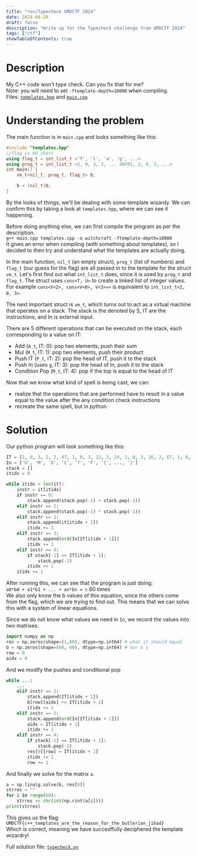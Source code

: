 ```yaml
---
title: "rev/Typecheck UMDCTF 2024"
date: 2024-04-28
draft: false
description: "Write up for the Typecheck challenge from UMDCTF 2024"
tags: ["ctf"]
showTableOfContents: true
---
```


# Description
My C++ code won't type check. Can you fix that for me?\
Note: you will need to set `-ftemplate-depth=10000` when compiling.\
Files: [`templates.hpp`](/writeups/typecheck/templates.hpp) and [`main.cpp`](/writeups/typecheck/main.cpp)

# Understanding the problem
The main function is in `main.cpp` and looks something like this:
```c++
#include "templates.hpp"
//flag is 60 chars
using flag_t = int_list_t <'f', 'l', 'a', 'g', ...>
using prog_t = int_list_t <2, 0, 3, 2, ... 40701, 2, 0, 3, ...>
int main() {
    vm_t<nil_t, prog_t, flag_t> b;

    b = (nil_t)b;
}
```
By the looks of things, we'll be dealing with some template wizardy. We can confirm this by taking a look at `templates.hpp`, where we can see it happening.

Before doing anything else, we can first compile the program as per the description.\
`g++ main.cpp templates.cpp -o witchcraft -ftemplate-depth=10000`\
It gives an error when compiling (with something about templates), so I decided to then try and understand what the templates are actually doing.

In the main function, `nil_t` (an empty struct), `prog_t` (list of numbers) and `flag_t` (our guess for the flag) are all passed in to the template for the struct `vm_t`.
Let's first find out what `int_list_t` does, since it is used by `prog_t` and `flag_t`.
The struct uses `cons<T, U>` to create a linked list of integer values. For example `cons<V<2>, cons<V<0>, V<3>>>` is equivalent to `int_list_t<2, 0, 3>`.

The next important struct is `vm_t`, which turns out to act as a virtual machine that operates on a stack. The stack is the denoted by S, IT are the instructions, and In is external input.

There are 5 different operations that can be executed on the stack, each corresponding to a value on IT:
- Add (`A_t`, IT: 0): pop two elements, push their sum
- Mul (`M_t`, IT: 1): pop two elements, push their product
- Push IT (`P_t`, IT: 2): pop the head of IT, push it to the stack
- Push In (uses `g`, IT: 3): pop the head of In, push it to the stack
- Condition Pop (`M_t`, IT: 4): pop if the top is equal to the head of IT

Now that we know what kind of spell is being cast, we can:
 - realize that the operations that are performed have to result in a value equal to the value after the any condition check instructions
 - recreate the same spell, but in python

# Solution
Our python program will look something like this:
```py
IT = [2, 0, 3, 2, 2, 47, 1, 0, 3, 12, 2, 24, 1, 0, 3, 16, 2, 67, 1, 0, 3, 18, 2, 89, 1, 0, 3, 22, 2, 59, 1, 0, 3, 41, 2, 61, 1, 0, 3, 51, 2, 19, 1, 0, 3, 56, 2, 45, 1, 0, 4, 40701,]
In = ['U', 'M', 'D', 'C', 'T', 'F', '{', ..., '}']
stack = []
itidx = 0

while itidx < len(it):
    instr = it[itidx]
    if instr == 0:
        stack.append(stack.pop(-1) + stack.pop(-1))
    elif instr == 1:
        stack.append(stack.pop(-1) * stack.pop(-1))
    elif instr == 2:
        stack.append(it[itidx + 1])
        itidx += 1
    elif instr == 3:
        stack.append(ord(In[IT[itidx + 1]])
        itidx += 1
    elif instr == 4:
        if stack[-1] == IT[itidx + 1]:
            stack.pop(-1)
        itidx += 1
    itidx += 1
```
After running this, we can see that the program is just doing:\
`a0*b0 + a1*b1 + ... + an*bn = c` 60 times\
We also only know the b values of this equation, since the others come from the flag, which we are trying to find out. This means that we can solve this with a system of linear equations.

Since we do not know what values we need in `In`, we record the values into two matrixes.
```py
import numpy as np
res = np.zeros(shape=(1,60), dtype=np.int64) # what it should equal
b = np.zeros(shape=(60, 60), dtype=np.int64) # our b s
row = 0
aidx = 0
```
And we modify the pushes and conditional pop
```py
while ...:
    ...
    elif instr == 2:
        stack.append(IT[itidx + 1])
        b[row][aidx] += IT[itidx + 1]
        itidx += 1
    elif instr == 3:
        stack.append(ord(In[IT[itidx + 1]])
        aidx = IT[itidx + 1]
        itidx += 1
    elif instr == 4:
        if stack[-1] == IT[itidx + 1]:
            stack.pop(-1)
        res[0][row] = IT[itidx + 1]
        itidx += 1
        row += 1
```

And finally we solve for the matrix `a`.
```py
a = np.linalg.solve(b, res[0])
strres = ""
for i in range(60):
    strres += chr(int(np.rint(a[i])))
print(strres)
```

This gives us the flag:\
`UMDCTF{c++_templates_are_the_reason_for_the_butlerian_jihad}`\
Which is correct, meaning we have succesffully deciphered the template wizardry!

Full solution file: [`typecheck.py`](/writeups/typecheck/typecheck.py)





